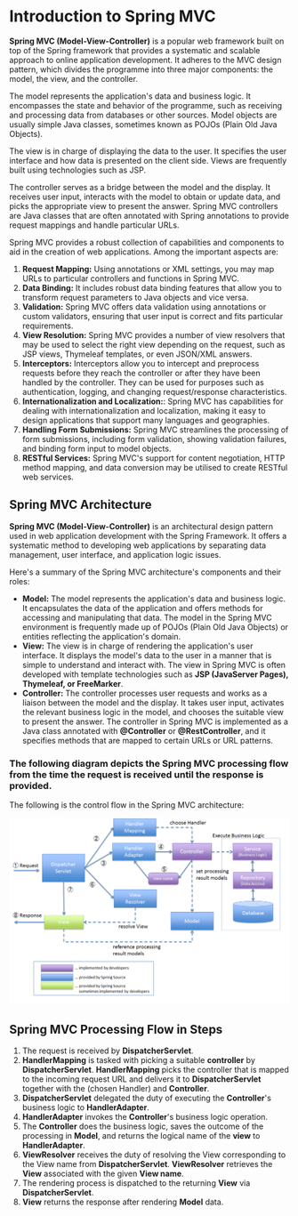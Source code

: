 # Introduction to Spring MVC

**Spring MVC (Model-View-Controller)** is a popular web framework built on top of the Spring framework that provides a systematic and scalable approach to online application development. It adheres to the MVC design pattern, which divides the programme into three major components: the model, the view, and the controller.

The model represents the application's data and business logic. It encompasses the state and behavior of the programme, such as receiving and processing data from databases or other sources. Model objects are usually simple Java classes, sometimes known as POJOs (Plain Old Java Objects).

The view is in charge of displaying the data to the user. It specifies the user interface and how data is presented on the client side. Views are frequently built using technologies such as JSP.

The controller serves as a bridge between the model and the display. It receives user input, interacts with the model to obtain or update data, and picks the appropriate view to present the answer. Spring MVC controllers are Java classes that are often annotated with Spring annotations to provide request mappings and handle particular URLs.

Spring MVC provides a robust collection of capabilities and components to aid in the creation of web applications. Among the important aspects are:

1. **Request Mapping:** Using annotations or XML settings, you may map URLs to particular controllers and functions in Spring MVC.
2. **Data Binding:** It includes robust data binding features that allow you to transform request parameters to Java objects and vice versa.
3. **Validation:** Spring MVC offers data validation using annotations or custom validators, ensuring that user input is correct and fits particular requirements.
4. **View Resolution:** Spring MVC provides a number of view resolvers that may be used to select the right view depending on the request, such as JSP views, Thymeleaf templates, or even JSON/XML answers.
5. **Interceptors:** Interceptors allow you to intercept and preprocess requests before they reach the controller or after they have been handled by the controller. They can be used for purposes such as authentication, logging, and changing request/response characteristics.
6. **Internationalization and Localization:**: Spring MVC has capabilities for dealing with internationalization and localization, making it easy to design applications that support many languages and geographies.
7. **Handling Form Submissions:** Spring MVC streamlines the processing of form submissions, including form validation, showing validation failures, and binding form input to model objects.
8. **RESTful Services:** Spring MVC's support for content negotiation, HTTP method mapping, and data conversion may be utilised to create RESTful web services.

## Spring MVC Architecture

**Spring MVC (Model-View-Controller)** is an architectural design pattern used in web application development with the Spring Framework. It offers a systematic method to developing web applications by separating data management, user interface, and application logic issues. 

Here's a summary of the Spring MVC architecture's components and their roles:

* **Model:** The model represents the application's data and business logic. It encapsulates the data of the application and offers methods for accessing and manipulating that data. The model in the Spring MVC environment is frequently made up of POJOs (Plain Old Java Objects) or entities reflecting the application's domain.
* **View:** The view is in charge of rendering the application's user interface. It displays the model's data to the user in a manner that is simple to understand and interact with. The view in Spring MVC is often developed with template technologies such as **JSP (JavaServer Pages), Thymeleaf, or FreeMarker**.
* **Controller:** The controller processes user requests and works as a liaison between the model and the display. It takes user input, activates the relevant business logic in the model, and chooses the suitable view to present the answer. The controller in Spring MVC is implemented as a Java class annotated with **@Controller** or **@RestController**, and it specifies methods that are mapped to certain URLs or URL patterns.

### The following diagram depicts the Spring MVC processing flow from the time the request is received until the response is provided.

The following is the control flow in the Spring MVC architecture:
<div align="center">
<img src="../images/SpringMVCArchitecture.png" alt="SpringMVC">
</div>

## Spring MVC Processing Flow in Steps

1. The request is received by **DispatcherServlet**.
2. **HandlerMapping** is tasked with picking a suitable **controller** by **DispatcherServlet**. **HandlerMapping** picks the controller that is mapped to the incoming request URL and delivers it to **DispatcherServlet** together with the (chosen Handler) and **Controller**.
3. **DispatcherServlet** delegated the duty of executing the **Controller**'s business logic to **HandlerAdapter**.
4. **HandlerAdapter** invokes the **Controller**'s business logic operation.
5. The **Controller** does the business logic, saves the outcome of the processing in **Model**, and returns the logical name of the **view** to **HandlerAdapter**.
6. **ViewResolver** receives the duty of resolving the View corresponding to the View name from **DispatcherServlet**. **ViewResolver** retrieves the **View** associated with the given **View name**.
7. The rendering process is dispatched to the returning **View** via **DispatcherServlet**.
8. **View** returns the response after rendering **Model** data.

